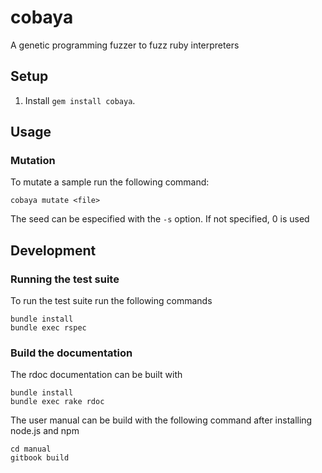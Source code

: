 cobaya
=================

A genetic programming fuzzer to fuzz ruby interpreters

## Setup

1. Install `gem install cobaya`.

## Usage

### Mutation

To mutate a sample run the following command:

    cobaya mutate <file>
	
The seed can be especified with the `-s` option. If not specified, 0 is used

## Development

### Running the test suite

To run the test suite run the following commands

    bundle install
	bundle exec rspec
	
### Build the documentation

The rdoc documentation can be built with

    bundle install
	bundle exec rake rdoc
	
The user manual can be build with the following command after installing node.js and npm

    cd manual
	gitbook build

